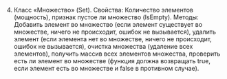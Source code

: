 4. Класс «Множество» (Set).
Свойства: Количество элементов (мощность), признак пустое ли множество (IsEmpty). 
Методы: Добавить элемент во множество (если элемент существует во множестве, ничего не происходит, ошибок не вызывается), удалить элемент (если элемента нет во множестве, ничего не происходит, ошибок не вызывается), очистка множества (удаление всех элементов), получить массив всех элементов множества, проверить есть ли элемент во множестве (функция должна возвращать true, если элемент есть во множестве и false в противном случае).
